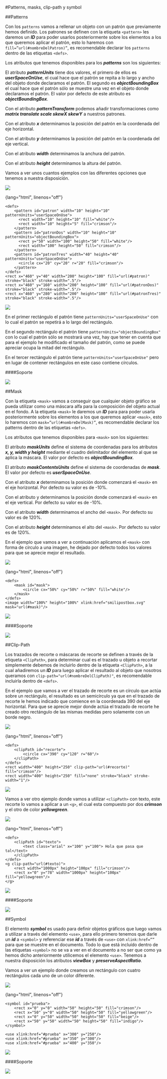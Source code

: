 #Patterns, masks, clip-path y symbol

##Patterns

Con los `patterns` vamos a rellenar un objeto con un patrón que previamente hemos definido. Los patrones se definen con la etiqueta `<pattern>` les daremos un ***ID*** para poder usarlos posteriormente sobre los elementos a los que queremos aplicar el patrón, esto lo haremos con `fill=”url(#nombreDelPatron)”`, es recomendable declarar los `patterns` dentro de las etiquetas `<defs>`.

Los atributos que tenemos disponibles para los ***patterns*** son los siguientes:

El atributo ***patternUnits*** tiene dos valores, el primero de ellos es ***userSpaceOnUse***, el cual hace que el patrón se repita a lo largo y ancho del objeto donde declaramos el patrón. El segundo es ***objectBoundingBox*** el cual hace que el patrón sólo se muestre una vez en el objeto  donde declaramos el patrón. El valor por defecto de este atributo es ***objectBoundingBox***.

Con el atributo ***patternTransform*** podemos añadir transformaciones como ***matrix translate scale skewX skewY*** a nuestros patrones.

Con el atributo ***x*** determinamos la posición del patrón en la coordenada del eje horizontal.

Con el atributo ***y*** determinamos la posición del patrón en la coordenada del eje vertical.

Con el atributo ***width*** determinamos la anchura del patrón.

Con el atributo ***height*** determinamos la altura del patrón.

Vamos a ver unos cuantos ejemplos con las diferentes opciones que tenemos a nuestra disposición.

![](https://github.com/jorgeatgu/scalable/blob/master/images/Capitulo-9/Capitulo-9-patterns.jpg)

{lang="html", linenos="off"}
~~~~~~~
<defs>
	<pattern id="patron" width="10" height="10" patternUnits="userSpaceOnUse">
	  <rect width="10" height="10" fill="white"/>
	  <rect width="10" height="5" fill="crimson"/>
	</pattern>
	<pattern id="patronDos" width="10" height="10" patternUnits="objectBoundingBox">
	  <rect y="50" width="100" height="50" fill="white"/>
	  <rect width="100" height="50" fill="crimson"/>
	</pattern>
	<pattern id="patronTres" width="40" height="40" patternUnits="userSpaceOnUse">
	  <circle cx="20" cy="20" r="20" fill="crimson"/>
	</pattern>
</defs>
<rect x="460" y="40" width="200" height="100" fill="url(#patron)" stroke="black" stroke-width=".5"/>
<rect x="460" y="160" width="200" height="100" fill="url(#patronDos)" stroke="black" stroke-width=".5"/>
<rect x="460" y="280" width="200" height="100" fill="url(#patronTres)" stroke="black" stroke-width=".5"/>
~~~~~~~
[![](https://github.com/jorgeatgu/scalable/blob/master/images/logo-codepen.jpg)](http://codepen.io/jorgeatgu/details/EFycv/)

En el primer rectángulo el patrón tiene `patternUnits="userSpaceOnUse"` con lo cual el patrón se repetirá a lo largo del rectángulo.

En el segundo rectángulo el patrón tiene `patternUnits="objectBoundingBox"` con lo cual el patrón sólo se mostrará una vez, hay que tener en cuenta que para el ejemplo he modificado el tamaño del patrón, como se puede apreciar ocupa la mitad del rectángulo.

En el tercer rectángulo el patrón tiene `patternUnits="userSpaceOnUse"` pero en lugar de contener rectángulos en este caso contiene círculos.

####Soporte

![](images/soporte/primera.jpg)

##Mask

Con la etiqueta `<mask>` vamos a conseguir que cualquier objeto gráfico se pueda utilizar como una máscara alfa para la composición del objeto actual en el fondo. A la etiqueta `<mask>` le daremos un ***ID*** para para poder usarla posteriormente sobre los elementos a los que queremos aplicar `<mask>`, esto lo haremos con `mask=”url(#nombreDelMask)”`, es recomendable declarar los patterns dentro de las etiquetas `<defs>`.

Los atributos que tenemos disponibles para `<mask>` son los siguientes:

El atributo ***maskUnits*** define el sistema de coordenadas para los atributos ***x, y, width y height***  mediante el cuadro delimitador del elemento al que se aplica la máscara. El valor por defecto es ***objectBoundingBox***.

El atributo ***maskContentsUnits*** define el sistema de coordenadas de ***mask***. El valor por defecto es ***userSpaceOnUse***.

Con el atributo ***x*** determinamos la posición donde comenzará el `<mask>` en el eje horizontal. Por defecto su valor es de -10%.

Con el atributo y determinamos la posición donde comenzará el `<mask>` en el eje vertical. Por defecto su valor es de -10%.

Con el atributo ***width*** determinamos el ancho del `<mask>`. Por defecto su valor es de 120%.

Con el atributo ***height*** determinamos el alto del `<mask>`. Por defecto su valor es de 120%.

En el ejemplo que vamos a ver a continuación aplicamos el `<mask>` con forma de círculo a una imagen, he dejado por defecto todos los valores para que se aprecie mejor el resultado.

![](https://github.com/jorgeatgu/scalable/blob/master/images/Capitulo-9/Capitulo-9-mask.jpg)

{lang="html", linenos="off"}
~~~~~~~
<defs>
	<mask id="mask">
		<circle cx="50%" cy="50%" r="50%" fill="white"/>
	</mask>
</defs>
<image width="100%" height="100%" xlink:href="smilipostbox.svg" mask="url(#mask)"/>
~~~~~~~
[![](https://github.com/jorgeatgu/scalable/blob/master/images/logo-codepen.jpg)](http://codepen.io/jorgeatgu/details/egqKC/)

####Soporte

![](images/soporte/primera.jpg)

##Clip-Path

Los trazados de recorte o máscaras de recorte se definen a través de la etiqueta `<ClipPath>`, para determinar cual es el trazado u objeto a recortar simplemente debemos de incluirlo dentro de la etiqueta `<ClipPath>`, a la cual añadiremos un ***ID*** para luego aplicar el resultado al objeto que nosotros queramos con `clip-path="url(#nombreDelClipPath)"`, es recomendable incluirla dentro de `<defs>`.

En el ejemplo que vamos a ver el trazado de recorte es un círculo que actúa sobre un rectángulo, el resultado es un semicírculo ya que en el trazado de recorte le hemos indicado que comience en la coordenada 390 del eje horizontal. Para que se aprecie mejor donde actúa el trazado de recorte he creado otro rectángulo de las mismas medidas pero solamente con un borde negro.

![](https://github.com/jorgeatgu/scalable/blob/master/images/Capitulo-9/Capitulo-9-clipPath.jpg)

{lang="html", linenos="off"}
~~~~~~~
<defs>
	<clipPath id="recorte">
		<circle cx="390" cy="120" r="60"/>
	</clipPath>
</defs>
<rect width="400" height="250" clip-path="url(#recorte)" fill="crimson"/>
<rect width="400" height="250" fill="none" stroke="black" stroke-width="1"/>
~~~~~~~
[![](https://github.com/jorgeatgu/scalable/blob/master/images/logo-codepen.jpg)](http://codepen.io/jorgeatgu/details/bBaez/)


Vamos a ver otro ejemplo donde vamos a utilizar `<clipPath>` con texto, este recorte lo vamos a aplicar a un `<g>`, el cual esta compuesto por dos ***crimson*** y el otro de color ***yellowgreen***.

![](https://github.com/jorgeatgu/scalable/blob/master/images/Capitulo-9/Capitulo-9-clipPathtexto.jpg)

{lang="html", linenos="off"}
~~~~~~~
<defs>
	<clipPath id="texto">
		<text class="arial" x="100" y="100"> Hola que pasa que tal</text>
	</clipPath>
</defs>
<g clip-path="url(#texto)">
    <rect width="1000px" height="100px" fill="crimson"/>
    <rect x="0" y="78" width="1000px" height="100px" fill="yellowgreen"/>
</g>
~~~~~~~
[![](https://github.com/jorgeatgu/scalable/blob/master/images/logo-codepen.jpg)](http://codepen.io/jorgeatgu/details/DuErx/)

####Soporte

![](images/soporte/primera.jpg)

##Symbol

El elemento ***symbol*** es usado para definir objetos gráficos que luego vamos a utilizar a través del elemento `<use>`, para ello primero tenemos que darle un ***id*** a `<symbol>` y referenciar ese ***id*** a través de `<use>` con `xlink:href=””` para que se muestre en el documento. Todo lo que está incluído dentro de las etiquetas `<symbol>` no se va a ver en el documento a no ser que como ya hemos dicho anteriormente utilicemos el elemento `<use>`. Tenemos a nuestra disposición los atributos ***viewBox*** y ***preserveAspectRatio***.

Vamos a ver un ejemplo donde creamos un rectángulo con cuatro rectángulos cada uno de un color diferente.

![](https://github.com/jorgeatgu/scalable/blob/master/images/Capitulo-9/Capitulo-9-symbol.jpg)

{lang="html", linenos="off"}
~~~~~~~
<symbol id="prueba">
	<rect x="0" y="0" width="50" height="50" fill="crimson"/>
	<rect x="50" y="0" width="50" height="50" fill="yellowgreen"/>
	<rect x="0" y="50" width="50" height="50" fill="beige"/>
	<rect x="50" y="50" width="50" height="50" fill="indigo"/>
</symbol>

<use xlink:href="#prueba" x="300" y="250"/>
<use xlink:href="#prueba" x="350" y="300"/>
<use xlink:href="#prueba" x="400" y="350"/>

~~~~~~~
[![](https://github.com/jorgeatgu/scalable/blob/master/images/logo-codepen.jpg)](http://codepen.io/jorgeatgu/details/iwCuk/)

####Soporte

![](images/soporte/primera.jpg)